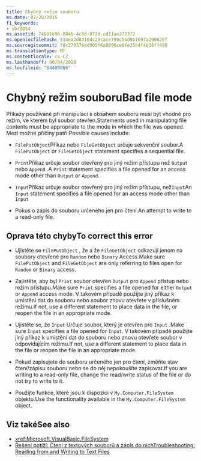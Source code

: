 ```yaml
---
title: Chybný režim souboru
ms.date: 07/20/2015
f1_keywords:
- vbrID54
ms.assetid: 74891e96-884b-4c8d-872d-cd11ae272372
ms.openlocfilehash: 534ea2d8316dc29cace798c5ad9b7697a290026f
ms.sourcegitcommit: f8c270376ed905f6a8896ce0fe25b4f4b38ff498
ms.translationtype: MT
ms.contentlocale: cs-CZ
ms.lasthandoff: 06/04/2020
ms.locfileid: "84409866"
---
```

# <a name="bad-file-mode"></a><span data-ttu-id="5f46e-102">Chybný režim souboru</span><span class="sxs-lookup"><span data-stu-id="5f46e-102">Bad file mode</span></span>
<span data-ttu-id="5f46e-103">Příkazy používané při manipulaci s obsahem souboru musí být vhodné pro režim, ve kterém byl soubor otevřen.</span><span class="sxs-lookup"><span data-stu-id="5f46e-103">Statements used in manipulating file contents must be appropriate to the mode in which the file was opened.</span></span> <span data-ttu-id="5f46e-104">Mezi možné příčiny patří:</span><span class="sxs-lookup"><span data-stu-id="5f46e-104">Possible causes include:</span></span>  
  
- <span data-ttu-id="5f46e-105">`FilePutObject`Příkaz nebo `FileGetObject` určuje sekvenční soubor.</span><span class="sxs-lookup"><span data-stu-id="5f46e-105">A `FilePutObject` or `FileGetObject` statement specifies a sequential file.</span></span>  
  
- <span data-ttu-id="5f46e-106">`Print`Příkaz určuje soubor otevřený pro jiný režim přístupu než `Output` nebo `Append` .</span><span class="sxs-lookup"><span data-stu-id="5f46e-106">A `Print` statement specifies a file opened for an access mode other than `Output` or `Append`.</span></span>  
  
- <span data-ttu-id="5f46e-107">`Input`Příkaz určuje soubor otevřený pro jiný režim přístupu, než`Input`</span><span class="sxs-lookup"><span data-stu-id="5f46e-107">An `Input` statement specifies a file opened for an access mode other than `Input`</span></span>  
  
- <span data-ttu-id="5f46e-108">Pokus o zápis do souboru určeného jen pro čtení.</span><span class="sxs-lookup"><span data-stu-id="5f46e-108">An attempt to write to a read-only file.</span></span>  
  
## <a name="to-correct-this-error"></a><span data-ttu-id="5f46e-109">Oprava této chyby</span><span class="sxs-lookup"><span data-stu-id="5f46e-109">To correct this error</span></span>  
  
- <span data-ttu-id="5f46e-110">Ujistěte se `FilePutObject` , že a že `FileGetObject` odkazují jenom na soubory otevřené pro `Random` nebo `Binary` Access.</span><span class="sxs-lookup"><span data-stu-id="5f46e-110">Make sure `FilePutObject` and `FileGetObject` are only referring to files open for `Random` or `Binary` access.</span></span>  
  
- <span data-ttu-id="5f46e-111">Zajistěte, aby byl `Print` soubor otevřen `Output` pro `Append` přístup nebo režim přístupu.</span><span class="sxs-lookup"><span data-stu-id="5f46e-111">Make sure `Print` specifies a file opened for either `Output` or `Append` access mode.</span></span> <span data-ttu-id="5f46e-112">V takovém případě použijte jiný příkaz k umístění dat do souboru nebo soubor znovu otevřete v příslušném režimu.</span><span class="sxs-lookup"><span data-stu-id="5f46e-112">If not, use a different statement to place data in the file, or reopen the file in an appropriate mode.</span></span>  
  
- <span data-ttu-id="5f46e-113">Ujistěte se, že `Input` Určuje soubor, který je otevřen pro `Input` .</span><span class="sxs-lookup"><span data-stu-id="5f46e-113">Make sure `Input` specifies a file opened for `Input`.</span></span> <span data-ttu-id="5f46e-114">V takovém případě použijte jiný příkaz k umístění dat do souboru nebo znovu otevřete soubor v odpovídajícím režimu.</span><span class="sxs-lookup"><span data-stu-id="5f46e-114">If not, use a different statement to place data in the file or reopen the file in an appropriate mode.</span></span>  
  
- <span data-ttu-id="5f46e-115">Pokud zapisujete do souboru určeného jen pro čtení, změňte stav čtení/zápisu souboru nebo se do něj nepokoušíte zapisovat.</span><span class="sxs-lookup"><span data-stu-id="5f46e-115">If you are writing to a read-only file, change the read/write status of the file or do not try to write to it.</span></span>  
  
- <span data-ttu-id="5f46e-116">Použijte funkce, které jsou k dispozici v `My.Computer.FileSystem` objektu.</span><span class="sxs-lookup"><span data-stu-id="5f46e-116">Use the functionality available in the `My.Computer.FileSystem` object.</span></span>  
  
## <a name="see-also"></a><span data-ttu-id="5f46e-117">Viz také</span><span class="sxs-lookup"><span data-stu-id="5f46e-117">See also</span></span>

- <xref:Microsoft.VisualBasic.FileSystem>
- [<span data-ttu-id="5f46e-118">Řešení potíží: Čtení z textových souborů a zápis do nich</span><span class="sxs-lookup"><span data-stu-id="5f46e-118">Troubleshooting: Reading from and Writing to Text Files</span></span>](../../developing-apps/programming/drives-directories-files/troubleshooting-reading-from-and-writing-to-text-files.md)

